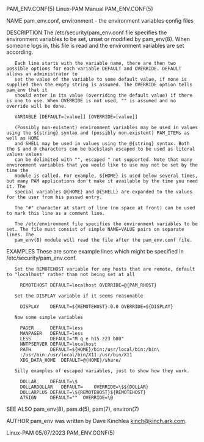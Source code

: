 PAM_ENV.CONF(5)							       Linux-PAM Manual							       PAM_ENV.CONF(5)

NAME
       pam_env.conf, environment - the environment variables config files

DESCRIPTION
       The /etc/security/pam_env.conf file specifies the environment variables to be set, unset or modified by pam_env(8). When someone logs in, this file is
       read and the environment variables are set according.

       Each line starts with the variable name, there are then two possible options for each variable DEFAULT and OVERRIDE. DEFAULT allows an administrator to
       set the value of the variable to some default value, if none is supplied then the empty string is assumed. The OVERRIDE option tells pam_env that it
       should enter in its value (overriding the default value) if there is one to use. When OVERRIDE is not used, "" is assumed and no override will be done.

       VARIABLE [DEFAULT=[value]] [OVERRIDE=[value]]

       (Possibly non-existent) environment variables may be used in values using the ${string} syntax and (possibly non-existent) PAM_ITEMs as well as HOME
       and SHELL may be used in values using the @{string} syntax. Both the $ and @ characters can be backslash escaped to be used as literal values values
       can be delimited with "", escaped " not supported. Note that many environment variables that you would like to use may not be set by the time the
       module is called. For example, ${HOME} is used below several times, but many PAM applications don't make it available by the time you need it. The
       special variables @{HOME} and @{SHELL} are expanded to the values for the user from his passwd entry.

       The "#" character at start of line (no space at front) can be used to mark this line as a comment line.

       The /etc/environment file specifies the environment variables to be set. The file must consist of simple NAME=VALUE pairs on separate lines. The
       pam_env(8) module will read the file after the pam_env.conf file.

EXAMPLES
       These are some example lines which might be specified in /etc/security/pam_env.conf.

       Set the REMOTEHOST variable for any hosts that are remote, default to "localhost" rather than not being set at all

		 REMOTEHOST	DEFAULT=localhost OVERRIDE=@{PAM_RHOST}

       Set the DISPLAY variable if it seems reasonable

		 DISPLAY	DEFAULT=${REMOTEHOST}:0.0 OVERRIDE=${DISPLAY}

       Now some simple variables

		 PAGER		DEFAULT=less
		 MANPAGER	DEFAULT=less
		 LESS		DEFAULT="M q e h15 z23 b80"
		 NNTPSERVER	DEFAULT=localhost
		 PATH		DEFAULT=${HOME}/bin:/usr/local/bin:/bin\
		 :/usr/bin:/usr/local/bin/X11:/usr/bin/X11
		 XDG_DATA_HOME	DEFAULT=@{HOME}/share/

       Silly examples of escaped variables, just to show how they work.

		 DOLLAR		DEFAULT=\$
		 DOLLARDOLLAR	DEFAULT=	OVERRIDE=\$${DOLLAR}
		 DOLLARPLUS	DEFAULT=\${REMOTEHOST}${REMOTEHOST}
		 ATSIGN		DEFAULT=""	OVERRIDE=\@

SEE ALSO
       pam_env(8), pam.d(5), pam(7), environ(7)

AUTHOR
       pam_env was written by Dave Kinchlea <kinch@kinch.ark.com>.

Linux-PAM								  05/07/2023							       PAM_ENV.CONF(5)
